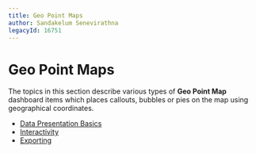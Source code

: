 ```yaml
---
title: Geo Point Maps
author: Sandakelum Senevirathna
legacyId: 16751
---
```

# Geo Point Maps
The topics in this section describe various types of **Geo Point Map** dashboard items which places callouts, bubbles or pies on the map using geographical coordinates.
* [Data Presentation Basics](geo-point-maps/data-presentation-basics.md)
* [Interactivity](geo-point-maps/interactivity.md)
* [Exporting](geo-point-maps/exporting.md)